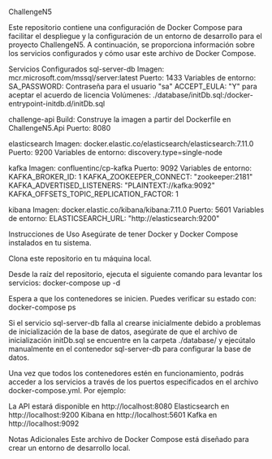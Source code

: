 ChallengeN5

Este repositorio contiene una configuración de Docker Compose para facilitar el despliegue y la configuración de un entorno de desarrollo para el proyecto ChallengeN5. A continuación, se proporciona información sobre los servicios configurados y cómo usar este archivo de Docker Compose.

Servicios Configurados
sql-server-db
Imagen: mcr.microsoft.com/mssql/server:latest
Puerto: 1433
Variables de entorno:
SA_PASSWORD: Contraseña para el usuario "sa"
ACCEPT_EULA: "Y" para aceptar el acuerdo de licencia
Volúmenes: ./database/initDb.sql:/docker-entrypoint-initdb.d/initDb.sql

challenge-api
Build: Construye la imagen a partir del Dockerfile en ChallengeN5.Api
Puerto: 8080

elasticsearch
Imagen: docker.elastic.co/elasticsearch/elasticsearch:7.11.0
Puerto: 9200
Variables de entorno:
discovery.type=single-node

kafka
Imagen: confluentinc/cp-kafka
Puerto: 9092
Variables de entorno:
KAFKA_BROKER_ID: 1
KAFKA_ZOOKEEPER_CONNECT: "zookeeper:2181"
KAFKA_ADVERTISED_LISTENERS: "PLAINTEXT://kafka:9092"
KAFKA_OFFSETS_TOPIC_REPLICATION_FACTOR: 1

kibana
Imagen: docker.elastic.co/kibana/kibana:7.11.0
Puerto: 5601
Variables de entorno:
ELASTICSEARCH_URL: "http://elasticsearch:9200"

Instrucciones de Uso
Asegúrate de tener Docker y Docker Compose instalados en tu sistema.

Clona este repositorio en tu máquina local.

Desde la raíz del repositorio, ejecuta el siguiente comando para levantar los servicios:
docker-compose up -d

Espera a que los contenedores se inicien. Puedes verificar su estado con:
docker-compose ps

Si el servicio sql-server-db falla al crearse inicialmente debido a problemas de inicialización de la base de datos, asegúrate de que el archivo de inicialización initDb.sql se encuentre en la carpeta ./database/ y ejecútalo manualmente en el contenedor sql-server-db para configurar la base de datos.

Una vez que todos los contenedores estén en funcionamiento, podrás acceder a los servicios a través de los puertos especificados en el archivo docker-compose.yml. Por ejemplo:

La API estará disponible en http://localhost:8080
Elasticsearch en http://localhost:9200
Kibana en http://localhost:5601
Kafka en http://localhost:9092

Notas Adicionales
Este archivo de Docker Compose está diseñado para crear un entorno de desarrollo local.
